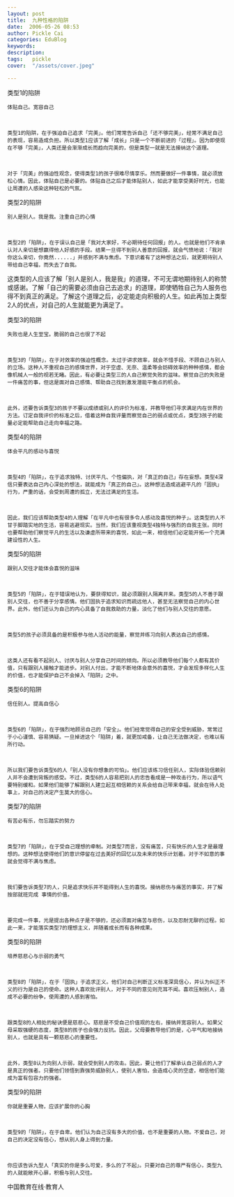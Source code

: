 ```yaml
---
layout: post  
title:  九种性格的陷阱  
date:  2006-05-26 08:53  
author: Pickle Cai  
categories: EduBlog  
keywords: 
description:   
tags:	pickle   
cover:  "/assets/cover.jpeg"  

---  
```

    
类型1的陷阱



    体贴自己。宽容自己 



    类型1的陷阱，在于强迫自己追求「完美」。他们常常告诉自己「还不够完美」，经常不满足自己的表现，容易造成负担。所以类型1应该了解「成长」只是一个不断前进的「过程」。因为即使现在不够「完美」，人类还是会渐渐成长而趋向完美的，但是类型一就是无法接纳这个道理。 



    对于「完美」的强迫性观念，使得类型1的孩子很难尽情享乐。然而要做好一件事情，就必须放松心情。因此，体贴自己是必要的。体贴自己之后才能体贴别人，如此才能享受美好时光，也能让周遭的人感染这种轻松的气氛。



类型2的陷阱



    别人是别人。我是我。注重自己的心情 



    类型2的「陷阱」，在于误认自己是「我对大家好，不必期待任何回报」的人。也就是他们不肯承认对人亲切是想赢得他人好感的手段。结果一旦得不到别人善意的回报，就会气愤地说：「我对你这么亲切，你竟然......」并感到不满与焦虑。下意识着有了这种想法之后，就更期待别人带给自己幸福，而失去了自我。 



这类型的人应该了解「别人是别人，我是我」的道理，不可无谓地期待别人的称赞或感谢。了解「自己的需要必须由自己去追求」的道理，即使牺牲自己为人服务也得不到真正的满足。了解这个道理之后，必定能走向积极的人生。如此再加上类型2人的优点，对自己的人生就能更为满足了。



类型3的陷阱



    失败也是人生至宝。脆弱的自己也很了不起 



    类型3的「陷阱」，在于对效率的强迫性概念。太过于讲求效率，就会不惜手段、不顾自己与别人的立场。这种人不重视自己的感情世界，对于空虚、无奈、温柔等会妨碍效率的种种感情，都会像机械人一般的视若无睹。因此，有必要让类型三的人自己察觉失败的滋味。察觉自己的失败是一件痛苦的事，但这是面对自己感情、帮助自己找到激发潜能平衡点的机会。 



    此外，还要告诉类型3的孩子不要以成绩或别人的评价为标准，并教导他们寻求满足内在世界的方法。订定自我评价的标准之后，借着这种自我评量而察觉自己的弱点或优点，类型3孩子的能量必定能帮助自己走向幸福之路。



类型4的陷阱



    体会平凡的感动与喜悦 



    类型4的「陷阱」，在于追求独特、讨厌平凡、个性偏执，对「真正的自己」存在妄想。类型4深信只要表达自己内心深处的想法，就能成为「真正的自己」。这种想法造成逃避平凡的「固执」行为，严重的话，会受到周遭的孤立，无法过满足的生活。 



    因此，我们应该帮助类型4的人理解「在平凡中也有很多令人感动及喜悦的种子」。这类型的人不甘于脚踏实地的生活，容易逃避现实。当然，我们应该重视类型4独特与强烈的自我主张。同时也要帮助他们察觉平凡的生活以及谦虚所带来的喜悦，如此一来，相信他们必定能开拓一个充满建设性的人生。



类型5的陷阱



    跟别人交往才能体会喜悦的滋味 



    类型5的「陷阱」，在于错误地认为，要获得知识，就必须跟别人隔离开来。类型5的人不善于跟别人交往，也不善于分享感情。他们固执于追求知识而疏远他人，甚至无法察觉自己的内心世界。此外，他们还认为自己的内心具备了自我救助的力量，淡化了他们与别人交往的意愿。 



    类型5的孩子必须具备的是积极参与他人活动的能量，察觉并练习向别人表达自己的感情。 



    这类人还有看不起别人、讨厌与别人分享自己时间的倾向。所以必须教导他们每个人都有其价值，只有跟别人接触才能进步。对别人付出，才能不断地体会意外的喜悦，才会发现多样化人生的价值，也才能保护自己不会掉入「陷阱」之中。



类型6的陷阱



    信任别人。提高自信心 



    类型6的「陷阱」，在于强烈地顾忌自己的「安全」。他们经常觉得自己的安全受到威胁，常常过于小心谨慎、容易猜疑。一旦掉进这个「陷阱」着，就更加戒备，让自己无法做决定，也难以有所行动。 



    所以我们要告诉类型6的人「别人没有你想象的可怕」。他们应该练习信任别人，实际体验信赖别人并不会遭到背叛的感受。不过，类型6的人容易把别人的忠告看成是一种攻击行为，所以语气要特别缓和。如果他们能够了解跟别人建立起互相信赖的关系会给自己带来幸福，就会在待人处事上，对自己的决定产生莫大的信心。



类型7的陷阱



    有苦必有乐，勿忘踏实的努力 



    类型7的「陷阱」，在于受自己理想的牵制。对类型7而言，没有痛苦，只有快乐的人生才是最理想的。这种想法使得他们的意识停留在过去美好的回忆以及未来的快乐计划着。对于不如意的事就会觉得不满与焦虑。 



    我们要告诉类型7的人，只是追求快乐并不能得到人生的喜悦。接纳悲伤与痛苦的事实，并了解按部就班完成 事情的价值。 



    要完成一件事，光是提出各种点子是不够的，还必须面对痛苦与悲伤，以及忍耐无聊的过程。如此一来，才能落实类型7的理想主义，并随着成长而有各种成果。



类型8的陷阱



    培养慈悲心与示弱的勇气 



    类型8的「陷阱」，在于「固执」于追求正义。他们对自己判断正义标准深具信心，并认为纠正不义的行为是自己的使命。这种人喜欢批评别人，对于不同的意见则充耳不闻。喜欢压制别人，造成不必要的纷争，使周遭的人感到害怕。 



    跟类型8的人相处的秘诀便是慈悲心。慈悲是不受自己价值观的左右，接纳并宽容别人。如果父母采取强硬的态度，类型8的孩子也会强力反抗。因此，父母要教导他们的是，心平气和地接纳别人，也就是具有一颗慈悲心的重要性。 



    此外，类型8认为向别人示弱，就会受到别人的攻击。因此，要让他们了解承认自己弱点的人才是真正的强者。只要他们领悟到靠强势威胁别人，使别人害怕，会造成心灵的空虚，相信他们能成为富有包容力的强者。



类型9的陷阱



    你就是重要人物，应该扩展你的心胸 



    类型9的「陷阱」，在于自卑。他们认为自己没有多大的价值，也不是重要的人物。不爱自己，对自己的决定没有信心，想从别人身上得到力量。 



    你应该告诉九型人「真实的你是多么可爱，多么的了不起」。只要对自己的尊严有信心，类型九的人就能敞开心扉，积极与别人交往。 





		    
 中国教育在线·教育人

